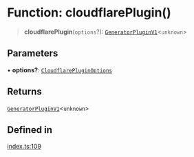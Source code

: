 # Function: cloudflarePlugin()

> **cloudflarePlugin**(`options`?): [`GeneratorPluginV1`](../../generator/interfaces/GeneratorPluginV1.md)\<`unknown`\>

## Parameters

• **options?**: [`CloudflarePluginOptions`](../interfaces/CloudflarePluginOptions.md)

## Returns

[`GeneratorPluginV1`](../../generator/interfaces/GeneratorPluginV1.md)\<`unknown`\>

## Defined in

[index.ts:109](https://github.com/andreisergiu98/baeta/blob/277f62f15bfdecc05d507a84e60b62e5bc08a747/packages/plugin-cloudflare/index.ts#L109)
